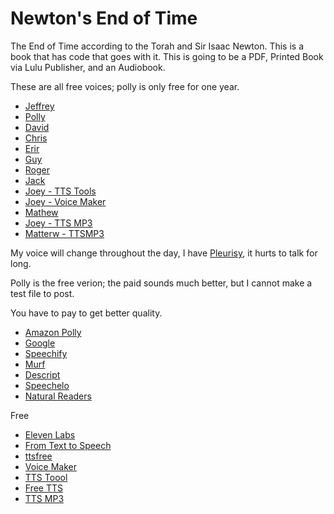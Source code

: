 # Newton's End of Time

The End of Time according to the Torah and Sir Isaac Newton.
This is a book that has code that goes with it.
This is going to be a PDF, Printed Book via Lulu Publisher, and an Audiobook.

These are all free voices; polly is only free for one year.

* [Jeffrey](http://lightwizzard.com/audio/end-of-time/000001.mp3)
* [Polly](http://lightwizzard.com/audio/end-of-time/000001A.mp3)
* [David](http://lightwizzard.com/audio/end-of-time/000001B.mp3)
* [Chris](http://lightwizzard.com/audio/end-of-time/ttsfree-chris.mp3)
* [Erir](http://lightwizzard.com/audio/end-of-time/ttsfree-eric.mp3)
* [Guy](http://lightwizzard.com/audio/end-of-time/ttsfree-guy.mp3)
* [Roger](http://lightwizzard.com/audio/end-of-time/ttsfree-roger.mp3)
* [Jack](http://lightwizzard.com/audio/end-of-time/jack-voicemaker.in-speech.mp3)
* [Joey - TTS Tools](http://lightwizzard.com/audio/end-of-time/joey-ttstool.mp3)
* [Joey - Voice Maker](http://lightwizzard.com/audio/end-of-time/joey-voicemaker.in-speech.mp3)
* [Mathew](http://lightwizzard.com/audio/end-of-time/mathew-voicemaker.in-speech.mp3)
* [Joey - TTS MP3](http://lightwizzard.com/audio/end-of-time/joey-ttsMP3.mp3)
* [Matterw - TTSMP3](http://lightwizzard.com/audio/end-of-time/matterw-ttsMP3.mp3)

My voice will change throughout the day, I have [Pleurisy](https://www.mayoclinic.org/diseases-conditions/pleurisy/symptoms-causes/syc-20351863), it hurts to talk for long.

Polly is the free verion; the paid sounds much better, but I cannot make a test file to post.

You have to pay to get better quality.

* [Amazon Polly](https://aws.amazon.com/polly/)
* [Google](https://cloud.google.com/text-to-speech)
* [Speechify](https://speechify.com)
* [Murf](https://murf.ai)
* [Descript](https://www.descript.com)
* [Speechelo](https://speechelo.com/#demo)
* [Natural Readers](https://www.naturalreaders.com/online/)

Free

* [Eleven Labs](https://beta.elevenlabs.io)
* [From Text to Speech](http://www.fromtexttospeech.com/)
* [ttsfree](https://ttsfree.com/)
* [Voice Maker](https://voicemaker.in/)
* [TTS Toool](https://ttstool.com/)
* [Free TTS](https://freetts.com/)
* [TTS MP3](https://ttsmp3.com/)
